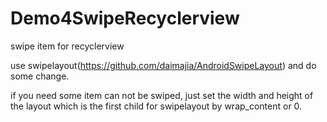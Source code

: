 # Demo4SwipeRecyclerview
swipe item for recyclerview

use swipelayout(https://github.com/daimajia/AndroidSwipeLayout) and do some change.

if you need some item can not be swiped,
just set the width and height of the layout which is the first child for swipelayout by wrap_content or 0.
